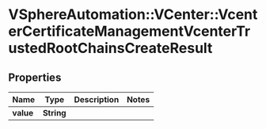 # VSphereAutomation::VCenter::VcenterCertificateManagementVcenterTrustedRootChainsCreateResult

## Properties
Name | Type | Description | Notes
------------ | ------------- | ------------- | -------------
**value** | **String** |  | 


